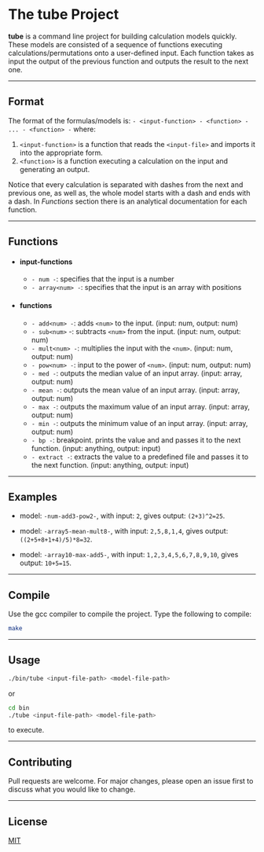 # The **tube** Project

**tube** is a command line project for building calculation models quickly. These models are consisted of a sequence of functions executing calculations/permutations onto a user-defined input. Each function takes as input the output of the previous function and outputs the result to the next one.

---

## Format

The format of the formulas/models is:
  `- <input-function> - <function> - ... - <function> -`
 where:
  1. `<input-function>` is a function that reads the `<input-file>` and imports it into the appropriate form.
  2. `<function>` is a function executing a calculation on the input and generating an output.

  Notice that every calculation is separated with dashes from the next and previous one, as well as, the whole model starts with a dash and ends with a dash.
  In *Functions* section there is an analytical documentation for each function.

---

## Functions

- #### input-functions ####
  - `- num -`: specifies that the input is a number
  - `- array<num> -`: specifies that the input is an array with <num> positions

- #### functions ####
  - `- add<num> -`: adds `<num>` to the input. (input: num, output: num)
  - `- sub<num>` -: subtracts `<num>` from the input. (input: num, output: num)
  - `- mult<num> -`: multiplies the input with the `<num>`. (input: num, output: num)
  - `- pow<num> -`: input to the power of `<num>`. (input: num, output: num)
  - `- med -`: outputs the median value of an input array. (input: array, output: num)
  - `- mean -`: outputs the mean value of an input array. (input: array, output: num)
  - `- max -`: outputs the maximum value of an input array. (input: array, output: num)
  - `- min -`: outputs the minimum value of an input array. (input: array, output: num)
  - `- bp -`: breakpoint. prints the value and and passes it to the next function. (input: anything, output: input)
  - `- extract -`: extracts the value to a predefined file and passes it to the next function. (input: anything, output: input)

---

## Examples

- model: `-num-add3-pow2-`,
  with input: `2`,
  gives output: `(2+3)^2=25`.

- model: `-array5-mean-mult8-`,
  with input: `2,5,8,1,4`,
  gives output: `((2+5+8+1+4)/5)*8=32`.

- model: `-array10-max-add5-`,
  with input: `1,2,3,4,5,6,7,8,9,10`,
  gives output: `10+5=15`.

---

## Compile

Use the gcc compiler to compile the project. Type the following to compile:

```bash
make
```

---

## Usage

```bash
./bin/tube <input-file-path> <model-file-path>
```
or
```bash
cd bin
./tube <input-file-path> <model-file-path>
```

to execute.

---

## Contributing
Pull requests are welcome. For major changes, please open an issue first to discuss what you would like to change.

---

## License
[MIT](https://choosealicense.com/licenses/mit/)
